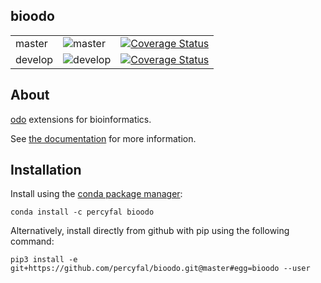 ## bioodo

<table>
<tr>
<td>master</td>	
<td><img src="https://travis-ci.org/percyfal/bioodo.svg?branch=master" alt="master" /></td>
<td> <a href='https://coveralls.io/github/percyfal/bioodo?branch=master'><img src='https://coveralls.io/repos/github/percyfal/bioodo/badge.svg?branch=master' alt='Coverage Status' /></a>
</td>
</tr>
<tr>
<td>develop</td>
<td><img src="https://travis-ci.org/percyfal/bioodo.svg?branch=develop" alt="develop" /></td>
<td> <a href='https://coveralls.io/github/percyfal/bioodo?branch=develop'><img src='https://coveralls.io/repos/github/percyfal/bioodo/badge.svg?branch=develop' alt='Coverage Status' /></a>
</td>
</tr>
</table>


## About

[odo](https://github.com/blaze/odo) extensions for bioinformatics.

See [the documentation](http://percyfal.github.io/bioodo/index.html)
for more information.

## Installation

Install using the [conda package manager](http://conda.pydata.org/docs/):

	conda install -c percyfal bioodo

Alternatively, install directly from github with pip using the
following command:

	pip3 install -e git+https://github.com/percyfal/bioodo.git@master#egg=bioodo --user
